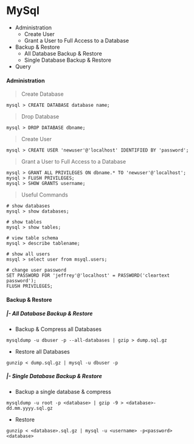 # MySql
- Administration
    - Create User 
    - Grant a User to Full Access to a Database
- Backup & Restore
    - All Database Backup & Restore
    - Single Database Backup & Restore
- Query

#### Administration

> Create Database

```
mysql > CREATE DATABASE database name;
```

> Drop Database
```
mysql > DROP DATABASE dbname;
```

> Create User

```
mysql > CREATE USER 'newuser'@'localhost' IDENTIFIED BY 'password';
```

> Grant a User to Full Access to a Database

```
mysql > GRANT ALL PRIVILEGES ON dbname.* TO 'newuser'@'localhost';
mysql > FLUSH PRIVILEGES;
mysql > SHOW GRANTS username;
``` 

> Useful Commands

```
# show databases
mysql > show databases;

# show tables
mysql > show tables;

# view table schema
mysql > describe tablename;

# show all users
msyql > select user from msyql.users;

# change user password
SET PASSWORD FOR 'jeffrey'@'localhost' = PASSWORD('cleartext password');
FLUSH PRIVILEGES;
```

#### Backup & Restore

##### |- All Database Backup & Restore
- Backup & Compress all Databases
```
mysqldump -u dbuser -p --all-databases | gzip > dump.sql.gz
```
- Restore all Databases
```
gunzip < dump.sql.gz | mysql -u dbuser -p
```

##### |- Single Database Backup & Restore
- Backup a single database & compress
```
mysqldump -u root -p <database> | gzip -9 > <database>-dd.mm.yyyy.sql.gz
```
- Restore
```
gunzip < <database>.sql.gz | mysql -u <username> -p<password> <database>
```